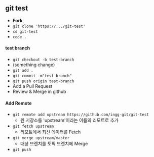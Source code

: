 ## git test

- **Fork**
- `git clone 'https://.../git-test'`
- `cd git-test`
- `code .`

#### test branch

- `git checkout -b test-branch`
- (something change)
- `git add .`
- `git commit -m"test branch"`
- `git push origin test-branch`
- Add a Pull Request
- Review & Merge in github

#### Add Remote

- `git remote add upstream https://github.com/ingg-git/git-test`
  - 원 저장소를 'upstream'이라는 이름의 리모트로 추가
- `git fetch upstream`
  - 리모트에서 최신 데이터를 Fetch
- `git merge upstream/master`
  - 대상 브랜치를 토픽 브랜치에 Merge
- `git push`
